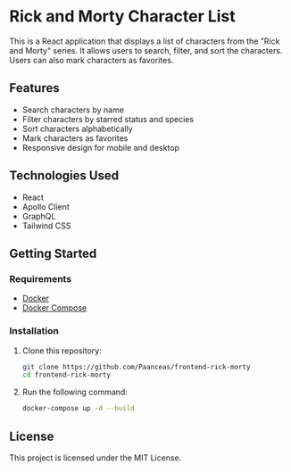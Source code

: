 # Rick and Morty Character List

This is a React application that displays a list of characters from the "Rick and Morty" series. It allows users to search, filter, and sort the characters. Users can also mark characters as favorites.

## Features

- Search characters by name
- Filter characters by starred status and species
- Sort characters alphabetically
- Mark characters as favorites
- Responsive design for mobile and desktop

## Technologies Used

- React
- Apollo Client
- GraphQL
- Tailwind CSS

## Getting Started

### Requirements

- [Docker](https://www.docker.com/get-started)
- [Docker Compose](https://docs.docker.com/compose/install/)

### Installation

1. Clone this repository:

   ```bash
   git clone https://github.com/Paanceas/frontend-rick-morty
   cd frontend-rick-morty
   ```

2. Run the following command:

   ```bash
   docker-compose up -d --build
   ```

## License

This project is licensed under the MIT License.
